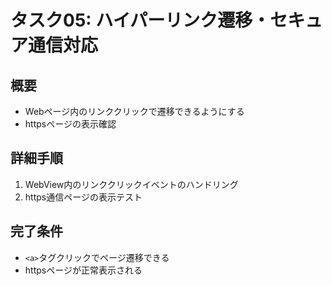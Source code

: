 # タスク05: ハイパーリンク遷移・セキュア通信対応

## 概要
- Webページ内のリンククリックで遷移できるようにする
- httpsページの表示確認

## 詳細手順
1. WebView内のリンククリックイベントのハンドリング
2. https通信ページの表示テスト

## 完了条件
- `<a>`タグクリックでページ遷移できる
- httpsページが正常表示される
